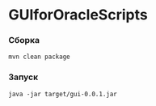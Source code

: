 # GUIforOracleScripts #

### Сборка
```
mvn clean package
```

### Запуск
```
java -jar target/gui-0.0.1.jar
